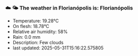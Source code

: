 ### ☁️ 🌤️  The weather in Florianópolis is: Florianópolis

- Temperature: 19.28°C
- On flesh: 18.78°C
- Relative air humidity: 58%
- Rain: 0.0 mm
- Description: Few clouds
- last updated: 2025-05-31T15:16:22.575805
